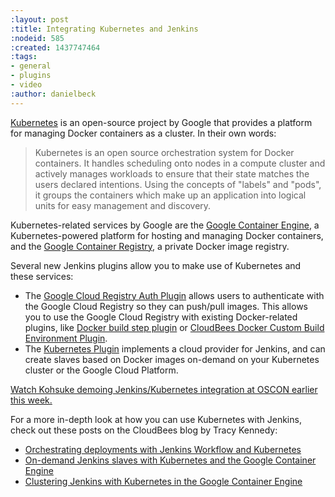 ```yaml
---
:layout: post
:title: Integrating Kubernetes and Jenkins
:nodeid: 585
:created: 1437747464
:tags:
- general
- plugins
- video
:author: danielbeck
---
```

[Kubernetes](http://kubernetes.io/) is an open-source project by Google that provides a platform for managing Docker containers as a cluster. In their own words:

> Kubernetes is an open source orchestration system for Docker containers. It handles scheduling onto nodes in a compute cluster and actively manages workloads to ensure that their state matches the users declared intentions. Using the concepts of "labels" and "pods", it groups the containers which make up an application into logical units for easy management and discovery.

Kubernetes-related services by Google are the [Google Container Engine](https://cloud.google.com/container-engine/), a Kubernetes-powered platform for hosting and managing Docker containers, and the [Google Container Registry](https://cloud.google.com/tools/container-registry/#overview), a private Docker image registry.

Several new Jenkins plugins allow you to make use of Kubernetes and these services:

* The [Google Cloud Registry Auth Plugin](https://wiki.jenkins-ci.org/display/JENKINS/Google+Container+Registry+Auth+Plugin) allows users to authenticate with the Google Cloud Registry so they can push/pull images. This allows you to use the Google Cloud Registry with existing Docker-related plugins, like [Docker build step plugin](https://wiki.jenkins-ci.org/display/JENKINS/Docker+build+step+plugin) or [CloudBees Docker Custom Build Environment Plugin](https://wiki.jenkins-ci.org/display/JENKINS/CloudBees+Docker+Custom+Build+Environment+Plugin).
* The [Kubernetes Plugin](https://wiki.jenkins-ci.org/display/JENKINS/Kubernetes+Plugin) implements a cloud provider for Jenkins, and can create slaves based on Docker images on-demand on your Kubernetes cluster or the Google Cloud Platform.

[Watch Kohsuke demoing Jenkins/Kubernetes integration at OSCON earlier this week.](https://www.youtube.com/watch?v=PFCSSiT-UUQ&index=21&list=PL69nYSiGNLP0Ljwa9J98xUd6UlM604Y-l)

For a more in-depth look at how you can use Kubernetes with Jenkins, check out these posts on the CloudBees blog by Tracy Kennedy:

* [Orchestrating deployments with Jenkins Workflow and Kubernetes](http://blog.cloudbees.com/2015/07/orchestrating-deployments-with-jenkins.html)
* [On-demand Jenkins slaves with Kubernetes and the Google Container Engine](http://blog.cloudbees.com/2015/07/on-demand-jenkins-slaves-with.html)
* [Clustering Jenkins with Kubernetes in the Google Container Engine](http://blog.cloudbees.com/2015/07/clustering-jenkins-with-kubernetes-in.html)
